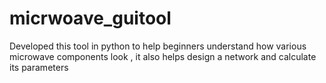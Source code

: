 # micrwoave_guitool
Developed this tool in python to help beginners understand how various microwave components look , it also helps design a network and calculate its parameters
